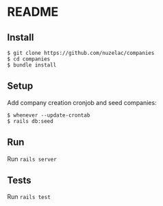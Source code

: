 # README

## Install

```
$ git clone https://github.com/nuzelac/companies
$ cd companies
$ bundle install
```

## Setup

Add company creation cronjob and seed companies:
```
$ whenever --update-crontab
$ rails db:seed
```

## Run

Run `rails server`

## Tests

Run `rails test`
